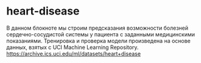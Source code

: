 # heart-disease
В данном блокноте мы строим предсказания возможности болезней сердечно-сосудистой системы у пациента с заданными медицинскими показаниями. Тренировка и проверка модели произведена на основе данных, взятых с UCI Machine Learning Repository. https://archive.ics.uci.edu/ml/datasets/heart+disease
